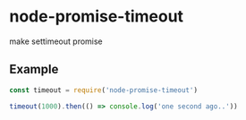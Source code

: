 # node-promise-timeout
make settimeout promise

## Example
```js
const timeout = require('node-promise-timeout')

timeout(1000).then(() => console.log('one second ago..'))
```
